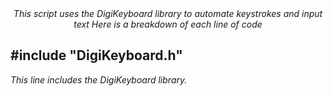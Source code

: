 <div align="center"><i>This script uses the DigiKeyboard library to automate keystrokes and input text Here is a breakdown of each line of code</i></div>

<h2 color="#00979C">#include "DigiKeyboard.h"</h2>
<em><div <code>This line includes the DigiKeyboard library.</code></em></div>
